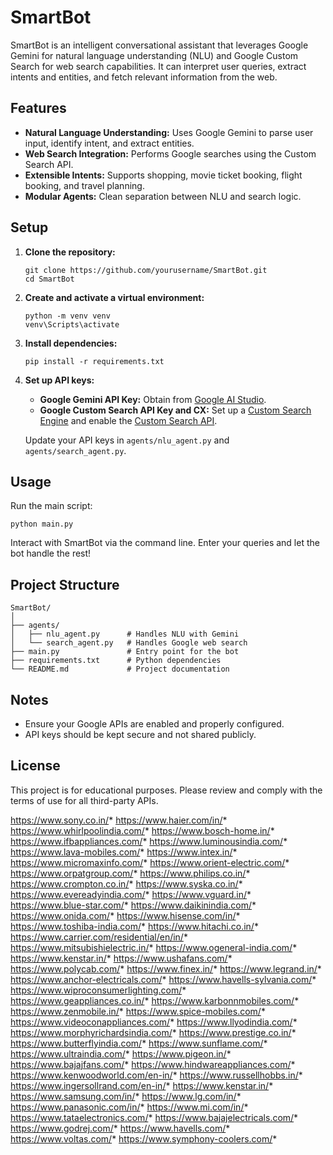 # SmartBot

SmartBot is an intelligent conversational assistant that leverages Google Gemini for natural language understanding (NLU) and Google Custom Search for web search capabilities. It can interpret user queries, extract intents and entities, and fetch relevant information from the web.

## Features

- **Natural Language Understanding:** Uses Google Gemini to parse user input, identify intent, and extract entities.
- **Web Search Integration:** Performs Google searches using the Custom Search API.
- **Extensible Intents:** Supports shopping, movie ticket booking, flight booking, and travel planning.
- **Modular Agents:** Clean separation between NLU and search logic.

## Setup

1. **Clone the repository:**
   ```
   git clone https://github.com/yourusername/SmartBot.git
   cd SmartBot
   ```

2. **Create and activate a virtual environment:**
   ```
   python -m venv venv
   venv\Scripts\activate
   ```

3. **Install dependencies:**
   ```
   pip install -r requirements.txt
   ```

4. **Set up API keys:**
   - **Google Gemini API Key:** Obtain from [Google AI Studio](https://aistudio.google.com/app/apikey).
   - **Google Custom Search API Key and CX:** Set up a [Custom Search Engine](https://cse.google.com/cse/all) and enable the [Custom Search API](https://console.developers.google.com/apis/library/customsearch.googleapis.com).

   Update your API keys in `agents/nlu_agent.py` and `agents/search_agent.py`.

## Usage

Run the main script:

```
python main.py
```

Interact with SmartBot via the command line. Enter your queries and let the bot handle the rest!

## Project Structure

```
SmartBot/
│
├── agents/
│   ├── nlu_agent.py      # Handles NLU with Gemini
│   └── search_agent.py   # Handles Google web search
├── main.py               # Entry point for the bot
├── requirements.txt      # Python dependencies
└── README.md             # Project documentation
```

## Notes

- Ensure your Google APIs are enabled and properly configured.
- API keys should be kept secure and not shared publicly.

## License

This project is for educational purposes. Please review and comply with the terms of use for all third-party APIs.



https://www.sony.co.in/*
https://www.haier.com/in/*
https://www.whirlpoolindia.com/*
https://www.bosch-home.in/*
https://www.ifbappliances.com/*
https://www.luminousindia.com/*
https://www.lava-mobiles.com/*
https://www.intex.in/*
https://www.micromaxinfo.com/*
https://www.orient-electric.com/*
https://www.orpatgroup.com/*
https://www.philips.co.in/*
https://www.crompton.co.in/*
https://www.syska.co.in/*
https://www.evereadyindia.com/*
https://www.vguard.in/*
https://www.blue-star.com/*
https://www.daikinindia.com/*
https://www.onida.com/*
https://www.hisense.com/in/*
https://www.toshiba-india.com/*
https://www.hitachi.co.in/*
https://www.carrier.com/residential/en/in/*
https://www.mitsubishielectric.in/*
https://www.ogeneral-india.com/*
https://www.kenstar.in/*
https://www.ushafans.com/*
https://www.polycab.com/*
https://www.finex.in/*
https://www.legrand.in/*
https://www.anchor-electricals.com/*
https://www.havells-sylvania.com/*
https://www.wiproconsumerlighting.com/*
https://www.geappliances.co.in/*
https://www.karbonnmobiles.com/*
https://www.zenmobile.in/*
https://www.spice-mobiles.com/*
https://www.videoconappliances.com/*
https://www.llyodindia.com/*
https://www.morphyrichardsindia.com/*
https://www.prestige.co.in/*
https://www.butterflyindia.com/*
https://www.sunflame.com/*
https://www.ultraindia.com/*
https://www.pigeon.in/*
https://www.bajajfans.com/*
https://www.hindwareappliances.com/*
https://www.kenwoodworld.com/en-in/*
https://www.russellhobbs.in/*
https://www.ingersollrand.com/en-in/*
https://www.kenstar.in/*
https://www.samsung.com/in/*
https://www.lg.com/in/*
https://www.panasonic.com/in/*
https://www.mi.com/in/*
https://www.tataelectronics.com/*
https://www.bajajelectricals.com/*
https://www.godrej.com/*
https://www.havells.com/*
https://www.voltas.com/*
https://www.symphony-coolers.com/*
